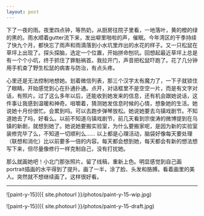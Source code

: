 ```yaml
---
layout: post
---
```


下了一夜的雨。夜里四点钟，等热奶，从厨房往院子里看，一地落叶，黄的橙的绿的黑的。雨水顺着gutter流下来，发出噼里啪啦的声，催眠。今年湾区的干季持续了快九个月，都快忘了雨声和雨滴落到小水坑里炸出的水花的样子。又一只松鼠在草坪上出现了。探头探脑，选定一个位置，开始拼命刨坑。回想起最近草坪上总是有一个个小坑，终于抓住了罪魁祸首。我拉开门，声音把松鼠吓跑了。花了几分钟用手机查了野生松鼠的病害与防治，有点头疼。

心里还是无法控制地想她。划着微信列表，那三个汉字太有魔力了，一下子就锁住了眼睛。开始感觉到心在扑通扑通。点开，对话框里不是空空一片，而是有文字对话，有照片。过了这么多年以后，还能收到她发来的信息，还有机会跟她说话，这件事让我感到温暖和神奇。咀嚼着，猜测她发信息时候的心情，想象她的生活。她说她十月份很忙。会累到吗。可以去跑步弹琴放松。她说她要去乌镇戏剧节。不知道她去了吗，好看么。以前不知道乌镇戏剧节，前几天看到宗俊涛的微博提到在乌镇的新剧，就想到她了。她说她要搬实验室，为什么要搬家呢，是因为新的实验室装修完毕了么，不知道一切顺利么…… 以上都是心理活动，脑袋好像每天要处理（联想和消化）比以前要多一倍的内容。每天都会想到她，每天都会有新的想法想写下来，但尽量像修行一样克制自己，没有打扰她。

那么就画她吧！小北门那张照片。留了线稿，重新上色。明显感觉到自己画portrait插画的水平得到了提升。画了一半，涂了脸、头发和胳膊。看着画里的美人。突然就不想继续画了。这样很好看。

---

![paint-y-15]({{ site.photourl }}/photos/paint-y-15-wip.jpg)

![paint-y-15]({{ site.photourl }}/photos/paint-y-15-draft.jpg)